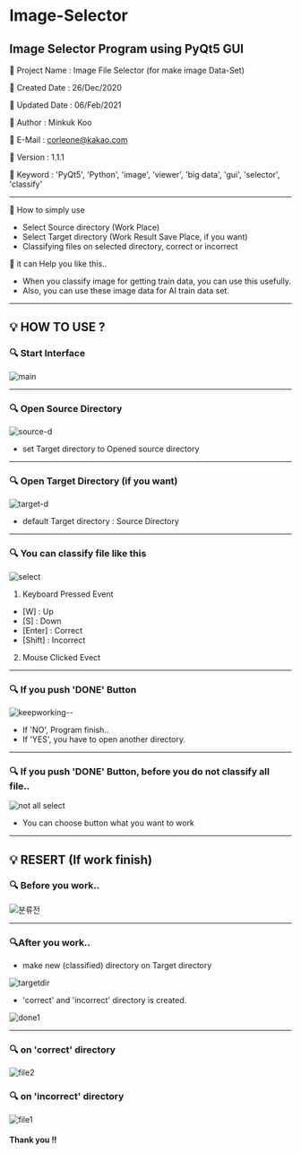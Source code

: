 # Image-Selector
## Image Selector Program using PyQt5 GUI



📌 Project Name : Image File Selector (for make image Data-Set)

📌 Created Date : 26/Dec/2020

📌 Updated Date : 06/Feb/2021

📌 Author : Minkuk Koo

📌 E-Mail : corleone@kakao.com

📌 Version : 1.1.1

📌 Keyword : 'PyQt5', 'Python', 'image', 'viewer', 'big data', 'gui', 'selector', 'classify'

------------------------------------------------------------------------------

📢 How to simply use

  - Select Source directory (Work Place)<br>
  - Select Target directory (Work Result Save Place, if you want)
  - Classifying files on selected directory, correct or incorrect

📢 it can Help you like this..

  - When you classify image for getting train data, you can use this usefully.
  - Also, you can use these image data for AI train data set.
 
------------------------------------------------------------------------------


## 💡 HOW TO USE ?

### 🔍 Start Interface
![main](https://user-images.githubusercontent.com/25974226/107119394-9f495d80-68ca-11eb-9c95-a29e039b688b.JPG)

------------------------------------------------------------------------------

### 🔍 Open Source Directory
![source-d](https://user-images.githubusercontent.com/25974226/107153288-0987fe00-69b0-11eb-9b52-f9758d52a907.JPG)
- set Target directory to Opened source directory

------------------------------------------------------------------------------

### 🔍 Open Target Directory (if you want)
![target-d](https://user-images.githubusercontent.com/25974226/107153290-0ab92b00-69b0-11eb-990e-4ba0938de588.JPG)
- default Target directory : Source Directory

------------------------------------------------------------------------------

### 🔍 You can classify file like this
![select](https://user-images.githubusercontent.com/25974226/107119783-1ed82c00-68cd-11eb-96e9-8fbd75c37bff.JPG)

1. Keyboard Pressed Event
  - [W] : Up
  - [S] : Down
  - [Enter] : Correct
  - [Shift] : Incorrect
  
2. Mouse Clicked Evect

------------------------------------------------------------------------------

### 🔍 If you push 'DONE' Button
![keepworking--](https://user-images.githubusercontent.com/25974226/107119784-1ed82c00-68cd-11eb-9fb3-0452b639a331.JPG)

+ If 'NO', Program finish..
+ If 'YES', you have to open another directory.

------------------------------------------------------------------------------

### 🔍 If you push 'DONE' Button, before you do not classify all file..

![not all select](https://user-images.githubusercontent.com/25974226/107119778-1d0e6880-68cd-11eb-8034-f0e8b4560ef8.JPG)

+ You can choose button what you want to work

------------------------------------------------------------------------------

## 💡 RESERT (If work finish)

### 🔍 Before you work..
![분류전](https://user-images.githubusercontent.com/25974226/103170936-71b0d380-488b-11eb-9268-c16aba2374ec.JPG)

------------------------------------------------------------------------------

### 🔍After you work..
- make new (classified) directory on Target directory

![targetdir](https://user-images.githubusercontent.com/25974226/107119402-a5d7d500-68ca-11eb-9ca9-d33725105a2b.JPG)

- 'correct' and 'incorrect' directory is created.

![done1](https://user-images.githubusercontent.com/25974226/103170920-62318a80-488b-11eb-9ecb-dcbcdb299ec7.JPG)

------------------------------------------------------------------------------

### 🔍 on 'correct' directory
![file2](https://user-images.githubusercontent.com/25974226/103170928-68c00200-488b-11eb-914c-cb15cac7b153.JPG)

### 🔍 on 'incorrect' directory
![file1](https://user-images.githubusercontent.com/25974226/103170927-68c00200-488b-11eb-8300-c77d3e3ee519.JPG)



#### Thank you !!


